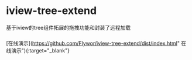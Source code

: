 # iview-tree-extend
基于iview的tree组件拓展的拖拽功能和封装了远程加载

###
[在线演示](https://github.com/Flywor/iview-tree-extend/dist/index.html" 在线演示"){:target="_blank"} 
